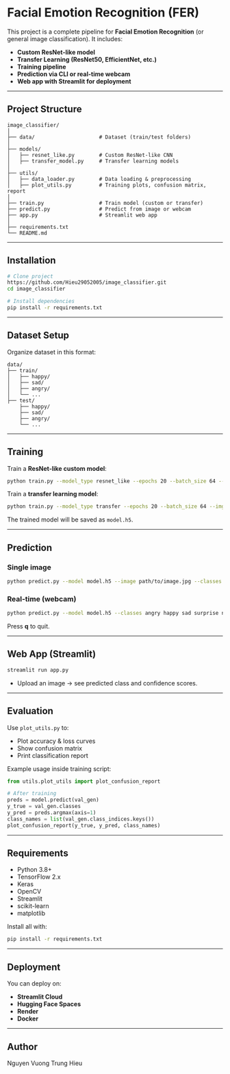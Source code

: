 # Facial Emotion Recognition (FER)

This project is a complete pipeline for **Facial Emotion Recognition** (or general image classification). It includes:

* **Custom ResNet-like model**
* **Transfer Learning (ResNet50, EfficientNet, etc.)**
* **Training pipeline**
* **Prediction via CLI or real-time webcam**
* **Web app with Streamlit for deployment**

---

## Project Structure

```
image_classifier/
│
├── data/                     # Dataset (train/test folders)
│
├── models/                   
│   ├── resnet_like.py        # Custom ResNet-like CNN
│   ├── transfer_model.py     # Transfer learning models
│
├── utils/
│   ├── data_loader.py        # Data loading & preprocessing
│   ├── plot_utils.py         # Training plots, confusion matrix, report
│
├── train.py                  # Train model (custom or transfer)
├── predict.py                # Predict from image or webcam
├── app.py                    # Streamlit web app
│
├── requirements.txt
└── README.md
```

---

## Installation

```bash
# Clone project
https://github.com/Hieu29052005/image_classifier.git
cd image_classifier

# Install dependencies
pip install -r requirements.txt
```

---

## Dataset Setup

Organize dataset in this format:

```
data/
├── train/
│   ├── happy/
│   ├── sad/
│   ├── angry/
│   └── ...
├── test/
    ├── happy/
    ├── sad/
    ├── angry/
    └── ...
```

---

## Training

Train a **ResNet-like custom model**:

```bash
python train.py --model_type resnet_like --epochs 20 --batch_size 64 --img_size 224
```

Train a **transfer learning model**:

```bash
python train.py --model_type transfer --epochs 20 --batch_size 64 --img_size 224
```

The trained model will be saved as `model.h5`.

---

## Prediction

### Single image

```bash
python predict.py --model model.h5 --image path/to/image.jpg --classes angry happy sad surprise neutral fear disgust
```

### Real-time (webcam)

```bash
python predict.py --model model.h5 --classes angry happy sad surprise neutral fear disgust
```

Press **q** to quit.

---

## Web App (Streamlit)

```bash
streamlit run app.py
```

* Upload an image → see predicted class and confidence scores.

---

## Evaluation

Use `plot_utils.py` to:

* Plot accuracy & loss curves
* Show confusion matrix
* Print classification report

Example usage inside training script:

```python
from utils.plot_utils import plot_confusion_report

# After training
preds = model.predict(val_gen)
y_true = val_gen.classes
y_pred = preds.argmax(axis=1)
class_names = list(val_gen.class_indices.keys())
plot_confusion_report(y_true, y_pred, class_names)
```

---

## Requirements

* Python 3.8+
* TensorFlow 2.x
* Keras
* OpenCV
* Streamlit
* scikit-learn
* matplotlib

Install all with:

```bash
pip install -r requirements.txt
```

---

## Deployment

You can deploy on:

* **Streamlit Cloud**
* **Hugging Face Spaces**
* **Render**
* **Docker**

---

## Author

Nguyen Vuong Trung Hieu
